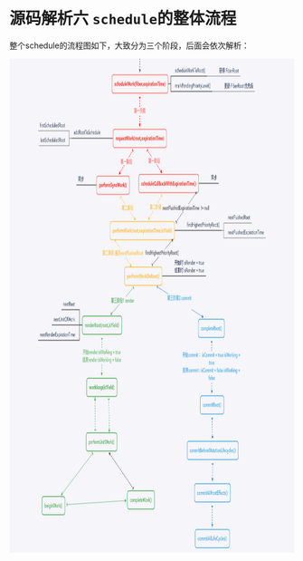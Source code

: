 # 源码解析六  `schedule`的整体流程

整个schedule的流程图如下，大致分为三个阶段，后面会依次解析：

<img src="./schedule/schedule.png" width="1034" height="872"/>